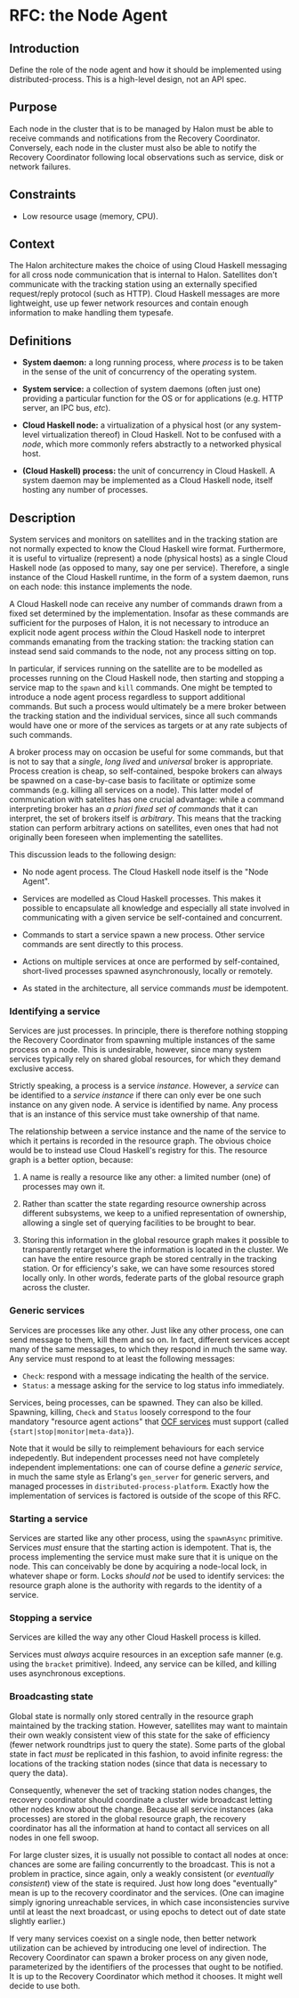 # RFC: the Node Agent

## Introduction

Define the role of the node agent and how it should be implemented
using distributed-process. This is a high-level design, not an API
spec.

## Purpose

Each node in the cluster that is to be managed by Halon must be able
to receive commands and notifications from the Recovery Coordinator.
Conversely, each node in the cluster must also be able to notify the
Recovery Coordinator following local observations such as service,
disk or network failures.

## Constraints

* Low resource usage (memory, CPU).

## Context

The Halon architecture makes the choice of using Cloud Haskell
messaging for all cross node communication that is internal to Halon.
Satellites don't communicate with the tracking station using an
externally specified request/reply protocol (such as HTTP). Cloud
Haskell messages are more lightweight, use up fewer network resources
and contain enough information to make handling them typesafe.

## Definitions

* **System daemon:** a long running process, where *process* is to be
  taken in the sense of the unit of concurrency of the operating
  system.

* **System service:** a collection of system daemons (often just one)
    providing a particular function for the OS or for applications
    (e.g. HTTP server, an IPC bus, *etc*).

* **Cloud Haskell node:** a virtualization of a physical host (or any
    system-level virtualization thereof) in Cloud Haskell. Not to be
    confused with a *node*, which more commonly refers abstractly to
    a networked physical host.

* **(Cloud Haskell) process:** the unit of concurrency in Cloud
    Haskell. A system daemon may be implemented as a Cloud Haskell
    node, itself hosting any number of processes.

## Description

System services and monitors on satellites and in the tracking station
are not normally expected to know the Cloud Haskell wire format.
Furthermore, it is useful to virtualize (represent) a node (physical
hosts) as a single Cloud Haskell node (as opposed to many, say one per
service). Therefore, a single instance of the Cloud Haskell runtime,
in the form of a system daemon, runs on each node: this instance
implements the node.

A Cloud Haskell node can receive any number of commands drawn from
a fixed set determined by the implementation. Insofar as these
commands are sufficient for the purposes of Halon, it is not necessary
to introduce an explicit node agent process *within* the Cloud Haskell
node to interpret commands emanating from the tracking station: the
tracking station can instead send said commands to the node, not any
process sitting on top.

In particular, if services running on the satellite are to be modelled
as processes running on the Cloud Haskell node, then starting and
stopping a service map to the `spawn` and `kill` commands. One might
be tempted to introduce a node agent process regardless to support
additional commands. But such a process would ultimately be a mere
broker between the tracking station and the individual services, since
all such commands would have one or more of the services as targets or
at any rate subjects of such commands.

A broker process may on occasion be useful for some commands, but that
is not to say that a *single*, *long lived* and *universal* broker is
appropriate. Process creation is cheap, so self-contained, bespoke
brokers can always be spawned on a case-by-case basis to facilitate or
optimize some commands (e.g. killing all services on a node). This
latter model of communication with satelites has one crucial
advantage: while a command interpreting broker has an *a priori fixed
set of commands* that it can interpret, the set of brokers itself is
*arbitrary*. This means that the tracking station can perform
arbitrary actions on satellites, even ones that had not originally
been foreseen when implementing the satellites.

This discussion leads to the following design:

* No node agent process. The Cloud Haskell node itself is the "Node
  Agent".

* Services are modelled as Cloud Haskell processes. This makes it
  possible to encapsulate all knowledge and especially all state
  involved in communicating with a given service be self-contained
  and concurrent.

* Commands to start a service spawn a new process. Other service
  commands are sent directly to this process.

* Actions on multiple services at once are performed by
  self-contained, short-lived processes spawned asynchronously,
  locally or remotely.

* As stated in the architecture, all service commands *must* be
  idempotent.

### Identifying a service

Services are just processes. In principle, there is therefore nothing
stopping the Recovery Coordinator from spawning multiple instances of
the same process on a node. This is undesirable, however, since many
system services typically rely on shared global resources, for which
they demand exclusive access.

Strictly speaking, a process is a service *instance*. However,
a *service* can be identified to a *service instance* if there can
only ever be one such instance on any given node. A service is
identified by name. Any process that is an instance of this service
must take ownership of that name.

The relationship between a service instance and the name of the
service to which it pertains is recorded in the resource graph. The
obvious choice would be to instead use Cloud Haskell's registry for
this. The resource graph is a better option, because:

1. A name is really a resource like any other: a limited number (one)
   of processes may own it.

1. Rather than scatter the state regarding resource ownership across
   different subsystems, we keep to a unified representation of
   ownership, allowing a single set of querying facilities to be
   brought to bear.

1. Storing this information in the global resource graph makes it
   possible to transparently retarget where the information is located
   in the cluster. We can have the entire resource graph be stored
   centrally in the tracking station. Or for efficiency's sake, we can
   have some resources stored locally only. In other words, federate
   parts of the global resource graph across the cluster.

### Generic services

Services are processes like any other. Just like any other process,
one can send message to them, kill them and so on. In fact, different
services accept many of the same messages, to which they respond in
much the same way. Any service must respond to at least the following
messages:

* `Check`: respond with a message indicating the health of the service.
* `Status`: a message asking for the service to log status info immediately.

Services, being processes, can be spawned. They can also be killed.
Spawning, killing, `Check` and `Status` loosely correspond to the four
mandatory "resource agent actions" that [OCF services][ocf-spec] must
support (called `{start|stop|monitor|meta-data}`).

Note that it would be silly to reimplement behaviours for each service
indepedently. But independent processes need not have completely
independent implementations: one can of course define a *generic
service*, in much the same style as Erlang's `gen_server` for generic
servers, and managed processes in `distributed-process-platform`.
Exactly how the implementation of services is factored is outside of
the scope of this RFC.

### Starting a service

Services are started like any other process, using the `spawnAsync`
primitive. Services *must* ensure that the starting action is
idempotent. That is, the process implementing the service must make
sure that it is unique on the node. This can conceivably be done by
acquiring a node-local lock, in whatever shape or form. Locks *should
not* be used to identify services: the resource graph alone is the
authority with regards to the identity of a service.

### Stopping a service

Services are killed the way any other Cloud Haskell process is killed.

Services must *always* acquire resources in an exception safe manner
(e.g. using the `bracket` primitive). Indeed, any service can be
killed, and killing uses asynchronous exceptions.

### Broadcasting state

Global state is normally only stored centrally in the resource graph
maintained by the tracking station. However, satellites may want to
maintain their own weakly consistent view of this state for the sake
of efficiency (fewer network roundtrips just to query the state). Some
parts of the global state in fact *must* be replicated in this
fashion, to avoid infinite regress: the locations of the tracking
station nodes (since that data is necessary to query the data).

Consequently, whenever the set of tracking station nodes changes, the
recovery coordinator should coordinate a cluster wide broadcast
letting other nodes know about the change. Because all service
instances (aka processes) are stored in the global resource graph, the
recovery coordinator has all the information at hand to contact all
services on all nodes in one fell swoop.

For large cluster sizes, it is usually not possible to contact all
nodes at once: chances are some are failing concurrently to the
broadcast. This is not a problem in practice, since again, only
a weakly consistent (or *eventually consistent*) view of the state is
required. Just how long does "eventually" mean is up to the recovery
coordinator and the services. (One can imagine simply ignoring
unreachable services, in which case inconsistencies survive until at
least the next broadcast, or using epochs to detect out of date state
slightly earlier.)

If very many services coexist on a single node, then better network
utilization can be achieved by introducing one level of indirection.
The Recovery Coordinator can spawn a broker process on any given node,
parameterized by the identifiers of the processes that ought to be
notified. It is up to the Recovery Coordinator which method it
chooses. It might well decide to use both.

[ocf-spec]:
http://www.opencf.org/cgi-bin/viewcvs.cgi/specs/ra/resource-agent-api.txt?rev=HEAD
